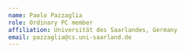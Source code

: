 ```yaml
---
name: Paolo Pazzaglia 
role: Ordinary PC member 
affiliation: Universität des Saarlandes, Germany
email: pazzaglia@cs.uni-saarland.de 
---
```

